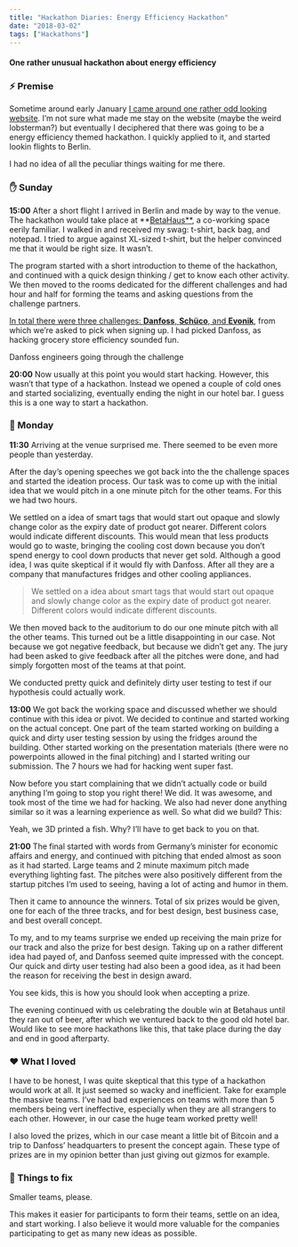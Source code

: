 ```yaml
---
title: "Hackathon Diaries: Energy Efficiency Hackathon"
date: "2018-03-02"
tags: ["Hackathons"]
---
```


#### One rather unusual hackathon about energy efficiency

### ⚡️ Premise

Sometime around early January [I came around one rather odd looking website](https://www.eehack.com/). I’m not sure what made me stay on the website (maybe the weird lobsterman?) but eventually I deciphered that there was going to be a energy efficiency themed hackathon. I quickly applied to it, and started lookin flights to Berlin.

I had no idea of all the peculiar things waiting for me there.

### ✋ Sunday

**15:00** After a short flight I arrived in Berlin and made by way to the venue. The hackathon would take place at **[BetaHaus**](https://www.betahaus.com/), a co-working space eerily familiar. I walked in and received my swag: t-shirt, back bag, and notepad. I tried to argue against XL-sized t-shirt, but the helper convinced me that it would be right size. It wasn’t.

The program started with a short introduction to theme of the hackathon, and continued with a quick design thinking / get to know each other activity. We then moved to the rooms dedicated for the different challenges and had hour and half for forming the teams and asking questions from the challenge partners.

[In total there were three challenges: **Danfoss**, **Schüco**, and **Evonik**](https://www.eehack.com/challenges/), from which we’re asked to pick when signing up. I had picked Danfoss, as hacking grocery store efficiency sounded fun.

Danfoss engineers going through the challenge

**20:00** Now usually at this point you would start hacking. However, this wasn’t that type of a hackathon. Instead we opened a couple of cold ones and started socializing, eventually ending the night in our hotel bar. I guess this is a one way to start a hackathon.

### 💯 Monday

**11:30** Arriving at the venue surprised me. There seemed to be even more people than yesterday.

After the day’s opening speeches we got back into the the challenge spaces and started the ideation process. Our task was to come up with the initial idea that we would pitch in a one minute pitch for the other teams. For this we had two hours.

We settled on a idea of smart tags that would start out opaque and slowly change color as the expiry date of product got nearer. Different colors would indicate different discounts. This would mean that less products would go to waste, bringing the cooling cost down because you don’t spend energy to cool down products that never get sold. Although a good idea, I was quite skeptical if it would fly with Danfoss. After all they are a company that manufactures fridges and other cooling appliances.

> We settled on a idea about smart tags that would start out opaque and slowly change color as the expiry date of product got nearer. Different colors would indicate different discounts.

We then moved back to the auditorium to do our one minute pitch with all the other teams. This turned out be a little disappointing in our case. Not because we got negative feedback, but because we didn’t get any. The jury had been asked to give feedback after all the pitches were done, and had simply forgotten most of the teams at that point.

We conducted pretty quick and definitely dirty user testing to test if our hypothesis could actually work.

**13:00** We got back the working space and discussed whether we should continue with this idea or pivot. We decided to continue and started working on the actual concept. One part of the team started working on building a quick and dirty user testing session by using the fridges around the building. Other started working on the presentation materials (there were no powerpoints allowed in the final pitching) and I started writing our submission. The 7 hours we had for hacking went super fast.

Now before you start complaining that we didn’t actually code or build anything I’m going to stop you right there! We did. It was awesome, and took most of the time we had for hacking. We also had never done anything similar so it was a learning experience as well. So what did we build? This:

Yeah, we 3D printed a fish. Why? I’ll have to get back to you on that.

**21:00** The final started with words from Germany’s minister for economic affairs and energy, and continued with pitching that ended almost as soon as it had started. Large teams and 2 minute maximum pitch made everything lighting fast. The pitches were also positively different from the startup pitches I’m used to seeing, having a lot of acting and humor in them.

Then it came to announce the winners. Total of six prizes would be given, one for each of the three tracks, and for best design, best business case, and best overall concept.

To my, and to my teams surprise we ended up receiving the main prize for our track and also the prize for best design. Taking up on a rather different idea had payed of, and Danfoss seemed quite impressed with the concept. Our quick and dirty user testing had also been a good idea, as it had been the reason for receiving the best in design award.

You see kids, this is how you should look when accepting a prize.

The evening continued with us celebrating the double win at Betahaus until they ran out of beer, after which we ventured back to the good old hotel bar. Would like to see more hackathons like this, that take place during the day and end in good afterparty.

### ❤️ What I loved

I have to be honest, I was quite skeptical that this type of a hackathon would work at all. It just seemed so wacky and inefficient. Take for example the massive teams. I’ve had bad experiences on teams with more than 5 members being vert ineffective, especially when they are all strangers to each other. However, in our case the huge team worked pretty well!

I also loved the prizes, which in our case meant a little bit of Bitcoin and a trip to Danfoss’ headquarters to present the concept again. These type of prizes are in my opinion better than just giving out gizmos for example.

### 🔨 Things to fix

Smaller teams, please.

This makes it easier for participants to form their teams, settle on an idea, and start working. I also believe it would more valuable for the companies participating to get as many new ideas as possible.
